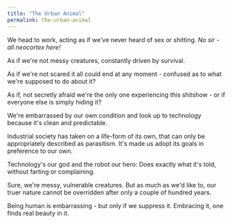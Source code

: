 ```yaml
---
title: "The Urban Animal"
permalink: the-urban-animal
---
```


We head to work, acting as if we've never heard of sex or shitting. *No sir - all neocortex here!*

As if we're not messy creatures, constantly driven by survival.

As if we're not scared it all could end at any moment - confused as to what we're supposed to do about it?

As if, not secretly afraid we're the only one experiencing this shitshow - or if everyone else is simply hiding it?

We're embarrassed by our own condition and look up to technology because it's clean and predictable.

Industrial society has taken on a life-form of its own, that can only be appropriately described as parasitism. It's made us adopt its goals in preference to our own.

Technology's our god and the robot our hero: Does exactly what it's told, without farting or complaining.

Sure, we're messy, vulnerable creatures. But as much as we'd like to, our truer nature cannot be overridden after only a couple of hundred years.

Being human is embarrassing - but only if we suppress it. Embracing it, one finds real beauty in it.
